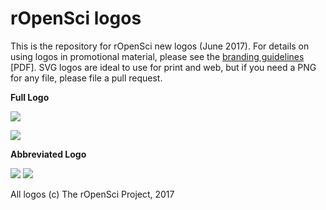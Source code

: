 

# rOpenSci logos

This is the repository for rOpenSci new logos (June 2017). For details on using logos in promotional material, please see the [branding guidelines](branding_guidelines.pdf) [PDF]. SVG logos are ideal to use for print and web, but if you need a PNG for any file, please file a pull request.

**Full Logo**

![](https://raw.githubusercontent.com/ropensci/logos/master/icon_lettering_black.svg)

![](https://raw.githubusercontent.com/ropensci/logos/master/icon_lettering_color.svg)

**Abbreviated Logo**

![](https://raw.githubusercontent.com/ropensci/logos/master/icon_short_black.svg)
![](https://raw.githubusercontent.com/ropensci/logos/master/icon_short_color.svg)


All logos (c) The rOpenSci Project, 2017